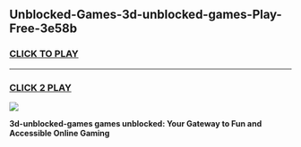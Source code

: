 
## Unblocked-Games-3d-unblocked-games-Play-Free-3e58b
<h3>
<a href="https://premium76.site?title=3d-unblocked-games&ref=18A1">CLICK TO PLAY</a></h3>
<hr>

<h3>
<a href="https://premium76.site?title=3d-unblocked-games&ref=18A1">CLICK 2 PLAY</a>
  
</h3>

<a href="https://premium76.site?title=3d-unblocked-games&ref=18A1"><img src="https://clearcache.store/games.png"></a>


**3d-unblocked-games games unblocked: Your Gateway to Fun and Accessible Online Gaming**
